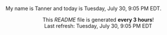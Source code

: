 My name is Tanner and today is Tuesday, July 30, 9:05 PM EDT.

<p align="center">This <i>README</i> file is generated <b>every 3 hours</b>!</br>Last refresh: Tuesday, July 30, 9:05 PM EDT<br /></p>
